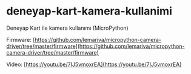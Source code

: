 # deneyap-kart-kamera-kullanimi
Deneyap Kart ile kamera kullanımı (MicroPython)

Firmware: [https://github.com/lemariva/micropython-camera-driver/tree/master/firmware](https://github.com/lemariva/micropython-camera-driver/tree/master/firmware)

Video: [https://youtu.be/7IJ5vmoxrEA](https://youtu.be/7IJ5vmoxrEA)
